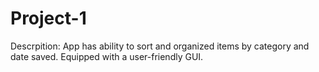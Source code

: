 # Project-1
Descrpition: App has ability to sort and organized items by category and date saved. Equipped with a user-friendly GUI.
